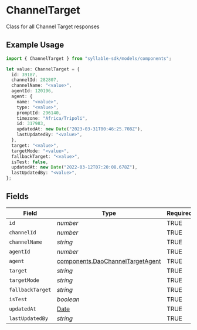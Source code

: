 # ChannelTarget

Class for all Channel Target responses

## Example Usage

```typescript
import { ChannelTarget } from "syllable-sdk/models/components";

let value: ChannelTarget = {
  id: 39187,
  channelId: 282807,
  channelName: "<value>",
  agentId: 120196,
  agent: {
    name: "<value>",
    type: "<value>",
    promptId: 296140,
    timezone: "Africa/Tripoli",
    id: 317983,
    updatedAt: new Date("2023-03-31T00:46:25.708Z"),
    lastUpdatedBy: "<value>",
  },
  target: "<value>",
  targetMode: "<value>",
  fallbackTarget: "<value>",
  isTest: false,
  updatedAt: new Date("2022-03-12T07:20:08.678Z"),
  lastUpdatedBy: "<value>",
};
```

## Fields

| Field                                                                                         | Type                                                                                          | Required                                                                                      | Description                                                                                   |
| --------------------------------------------------------------------------------------------- | --------------------------------------------------------------------------------------------- | --------------------------------------------------------------------------------------------- | --------------------------------------------------------------------------------------------- |
| `id`                                                                                          | *number*                                                                                      | TRUE                                                                            | N/A                                                                                           |
| `channelId`                                                                                   | *number*                                                                                      | TRUE                                                                            | N/A                                                                                           |
| `channelName`                                                                                 | *string*                                                                                      | TRUE                                                                            | N/A                                                                                           |
| `agentId`                                                                                     | *number*                                                                                      | TRUE                                                                            | N/A                                                                                           |
| `agent`                                                                                       | [components.DaoChannelTargetAgent](/sdk-docs/models/components/daochanneltargetagent)          | TRUE                                                                            | N/A                                                                                           |
| `target`                                                                                      | *string*                                                                                      | TRUE                                                                            | N/A                                                                                           |
| `targetMode`                                                                                  | *string*                                                                                      | TRUE                                                                            | N/A                                                                                           |
| `fallbackTarget`                                                                              | *string*                                                                                      | TRUE                                                                            | N/A                                                                                           |
| `isTest`                                                                                      | *boolean*                                                                                     | TRUE                                                                            | N/A                                                                                           |
| `updatedAt`                                                                                   | [Date](https://developer.mozilla.org/en-US/docs/Web/JavaScript/Reference/Global_Objects/Date) | TRUE                                                                            | N/A                                                                                           |
| `lastUpdatedBy`                                                                               | *string*                                                                                      | TRUE                                                                            | N/A                                                                                           |